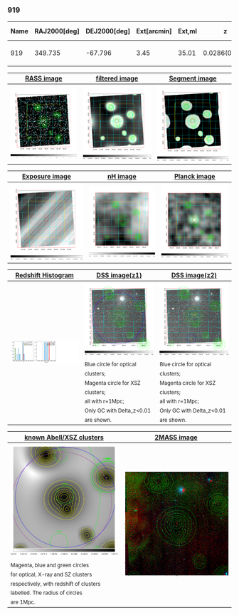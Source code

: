 <div STYLE="page-break-after: always;"></div>

### 919

|Name|RAJ2000[deg]|DEJ2000[deg] |Ext[arcmin]| Ext,ml | z | z_src| C|GC(XSZ,Delta_z<0.01)| GC(OPT,Delta_z<0.01)|GC| R_sig[arcmin] | R500[arcmin] | R500[Mpc]| CRsig[c/s] | CR500[c/s] |L500[1E44 erg/s]|F500[1E-12 erg/s/cm^2]| M500[1E14 Msun]|Tx[keV]|Cnt_sig|Beta|Rc[arcmin]|Comment|Alias|
|---|---|---|---|---|---|------|---|--------|---------|----------|---|---|---|---|---|---|---|---|---|---|---|---|---|---|
|919| 349.735| -67.796| 3.45| 35.01| 0.0286(0.000)| z_xsz| B| MCXC, Tar| A| A, MCXC, Tar, W| 8.800| 14.519| 0.500| 0.130(0.031)| 0.146(0.035)| 0.039(0.007)| 2.102(0.373)| 0.36(0.03)| 1.16(0.07)| 71.2| 0.865(-0.140+0.096)| 5.155(-1.098+0.797)| -| k423|

|[RASS image](../image/919/919_img.pdf)|[filtered image](../image/919/919_fil.pdf)|[Segment image](../image/919/919_seg.pdf)|
|-------------------|--------------------|-------------------|
| <img src="../image/919/919_img.png" width="300">  | <img src="../image/919/919_fil.png" width="300">   | <img src="../image/919/919_seg.png" width="300">  |

|[Exposure image](../image/919/919_mex.pdf)| [nH image](../image/919/919_nh.pdf)| [Planck image](../image/919/919_p.pdf)|
|-------------------|--------------------|-------------------|
|<img src="../image/919/919_mex.png" width="300">   | <img src="../image/919/919_nh.png" width="300">    | <img src="../image/919/919_p.png" width="300"> |

|[Redshift Histogram](../image/919/919_zg.pdf) | [DSS image(z1)](../image/919/919_dss_z1.pdf)      |  [DSS image(z2)](../image/919/919_dss_z2.pdf)    |
|-------------------|--------------------|-------------------|
|<img src="../image/919/919_zg.png" width="300"> |<img src="../image/919/919_dss_z1.png" width="300"> <sub><br>Blue circle for optical clusters; <br>Magenta circle for XSZ clusters; <br>all with r=1Mpc; <br>Only GC with Delta_z<0.01 are shown. </sub>| <img src="../image/919/919_dss_z2.png" width="300"><sub><br>Blue circle for optical clusters; <br>Magenta circle for XSZ clusters; <br>all with r=1Mpc; <br>Only GC with Delta_z<0.01 are shown. </sub> |

|[known Abell/XSZ clusters](../image/919/919_gc.pdf) | [2MASS image](../image/919/919_2mass.pdf)      |
|-------------------|-------------------|
|<img src=../image/919/919_gc.png width="300"> <br><sub>Magenta, blue and green circles <br>for optical, X-ray and SZ clusters <br>respectively, with redshift of clusters <br>labelled. The radius of circles <br>are 1Mpc.</sub>|<img src="../image/919/919_2mass.png" width="300">  |




